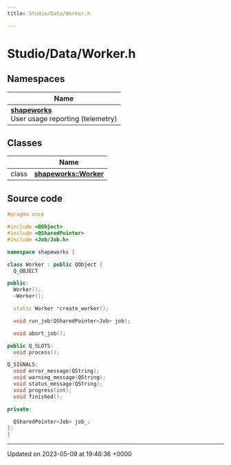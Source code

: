 ```yaml
---
title: Studio/Data/Worker.h

---
```


# Studio/Data/Worker.h



## Namespaces

| Name           |
| -------------- |
| **[shapeworks](../Namespaces/namespaceshapeworks.md)** <br>User usage reporting (telemetry)  |

## Classes

|                | Name           |
| -------------- | -------------- |
| class | **[shapeworks::Worker](../Classes/classshapeworks_1_1Worker.md)**  |




## Source code

```cpp
#pragma once

#include <QObject>
#include <QSharedPointer>
#include <Job/Job.h>

namespace shapeworks {

class Worker : public QObject {
  Q_OBJECT

public:
  Worker();
  ~Worker();

  static Worker *create_worker();

  void run_job(QSharedPointer<Job> job);

  void abort_job();

public Q_SLOTS:
  void process();

Q_SIGNALS:
  void error_message(QString);
  void warning_message(QString);
  void status_message(QString);
  void progress(int);
  void finished();

private:

  QSharedPointer<Job> job_;
};
}
```


-------------------------------

Updated on 2023-05-09 at 19:46:36 +0000
